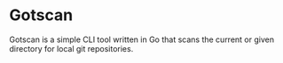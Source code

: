 # Gotscan

Gotscan is a simple CLI tool written in Go that scans the current or given directory for local git repositories.